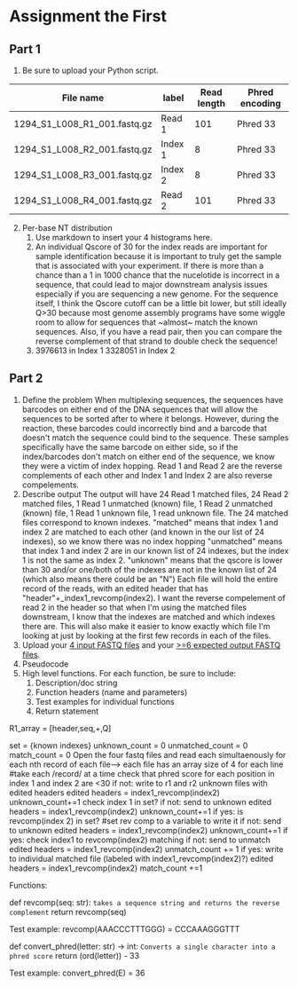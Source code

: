 # Assignment the First

## Part 1
1. Be sure to upload your Python script.

| File name | label | Read length | Phred encoding |
|---|---|---|---|
| 1294_S1_L008_R1_001.fastq.gz | Read 1 | 101 | Phred 33 |
| 1294_S1_L008_R2_001.fastq.gz | Index 1 | 8 | Phred 33 |
| 1294_S1_L008_R3_001.fastq.gz | Index 2 | 8 | Phred 33 |
| 1294_S1_L008_R4_001.fastq.gz | Read 2 | 101 | Phred 33 |

2. Per-base NT distribution
    1. Use markdown to insert your 4 histograms here.
    2. An individual Qscore of 30 for the index reads are important for sample identification because it is important to truly get the sample that is associated with your experiment. If there is more than a chance than a 1 in 1000 chance that the nucelotide is incorrect in a sequence, that could lead to major downstream analysis issues especially if you are sequencing a new genome. For the sequence itself, I think the Qscore cutoff can be a little bit lower, but still ideally Q>30 because most genome assembly programs have some wiggle room to allow for sequences that ~almost~ match the known sequences. Also, if you have a read pair, then you can compare the reverse complement of that strand to double check the sequence! 
    3. 3976613 in Index 1
       3328051 in Index 2
    
## Part 2
1. Define the problem
When multiplexing sequences, the sequences have barcodes on either end of the DNA sequences that will allow the sequences to be sorted after to where it belongs. However, during the reaction, these barcodes could incorrectly bind and a barcode that doesn't match the sequence could bind to the sequence. These samples specifically have the same barcode on either side, so if the index/barcodes don't match on either end of the sequence, we know they were a victim of index hopping. Read 1 and Read 2 are the reverse complements of each other and Index 1 and Index 2 are also reverse compelements. 
2. Describe output
The output will have 24 Read 1 matched files, 24 Read 2 matched files, 1 Read 1 unmatched (known) file, 1 Read 2 unmatched (known) file, 1 Read 1 unknown file, 1 read unknown file. The 24 matched files correspond to known indexes. 
"matched" means that index 1 and index 2 are matched to each other (and known in the our list of 24 indexes), so we know there was no index hopping
"unmatched" means that index 1 and index 2 are in our known list of 24 indexes, but the index 1 is not the same as index 2. 
"unknown" means that the qscore is lower than 30 and/or one/both of the indexes are not in the known list of 24 (which also means there could be an "N")
Each file will hold the entire record of the reads, with an edited header that has "header"+_index1_revcomp(index2). I want the reverse compelement of read 2 in the header so that when I'm using the matched files downstream, I know that the indexes are matched and which indexes there are. This will also make it easier to know exactly which file I'm looking at just by looking at the first few records in each of the files. 
3. Upload your [4 input FASTQ files](../TEST-input_FASTQ) and your [>=6 expected output FASTQ files](../TEST-output_FASTQ).
4. Pseudocode
5. High level functions. For each function, be sure to include:
    1. Description/doc string
    2. Function headers (name and parameters)
    3. Test examples for individual functions
    4. Return statement


R1_array = [header,seq,+,Q]

set = {known indexes}
unknown_count = 0
unmatched_count = 0
match_count = 0
Open the four fastq files and read each simultaenously
    for each nth record of each file--> each file has an array size of 4 for each line #take each /record/ at a time
        check that phred score for each position in index 1 and index 2 are <30 
            if not: write to r1 and r2 unknown files with edited headers
                edited headers = index1_revcomp(index2)
                unknown_count+=1
        check index 1 in set?
            if not: send to unknown
                edited headers = index1_revcomp(index2)
                unknown_count+=1
            if yes: is revcomp(index 2) in set?  #set rev comp to a variable to write it
                if not: send to unknown
                    edited headers = index1_revcomp(index2)
                    unknown_count+=1
                if yes: check index1 to revcomp(index2) matching
                    if not: send to unmatch
                        edited headers = index1_revcomp(index2)
                        unmatch_count += 1
                    if yes: write to individual matched file (labeled with index1_revcomp(index2)?)
                        edited headers = index1_revcomp(index2) 
                        match_count +=1 






Functions: 

def revcomp(seq: str): 
    ```takes a sequence string and returns the reverse complement``` 
    return revcomp(seq)

Test example: revcomp(AAACCCTTTGGG) = CCCAAAGGGTTT

def convert_phred(letter: str) -> int:
    ```Converts a single character into a phred score```
    return (ord(letter)) - 33

Test example: convert_phred(E) = 36


